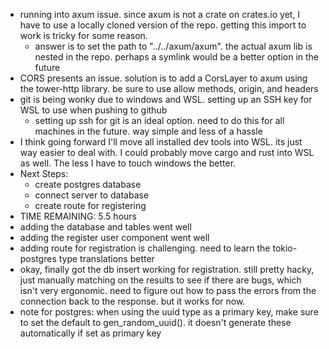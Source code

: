 -   running into axum issue. since axum is not a crate on crates.io yet, I have to use a locally cloned version of the repo. getting this import to work is tricky for some reason.
    -   answer is to set the path to "../../axum/axum". the actual axum lib is nested in the repo. perhaps a symlink would be a better option in the future
-   CORS presents an issue. solution is to add a CorsLayer to axum using the tower-http library. be sure to use allow methods, origin, and headers
-   git is being wonky due to windows and WSL. setting up an SSH key for WSL to use when pushing to github
    -   setting up ssh for git is an ideal option. need to do this for all machines in the future. way simple and less of a hassle
-   I think going forward I'll move all installed dev tools into WSL. its just way easier to deal with. I could probably move cargo and rust into WSL as well. The less I have to touch windows the better.
-   Next Steps:
    -   create postgres database
    -   connect server to database
    -   create route for registering
-   TIME REMAINING: 5.5 hours
-   adding the database and tables went well
-   adding the register user component went well
-   adding route for registration is challenging. need to learn the tokio-postgres type translations better
-   okay, finally got the db insert working for registration. still pretty hacky, just manually matching on the results to see if there are bugs, which isn't very ergonomic. need to figure out how to pass the errors from the connection back to the response. but it works for now.
-   note for postgres: when using the uuid type as a primary key, make sure to set the default to gen_random_uuid(). it doesn't generate these automatically if set as primary key
